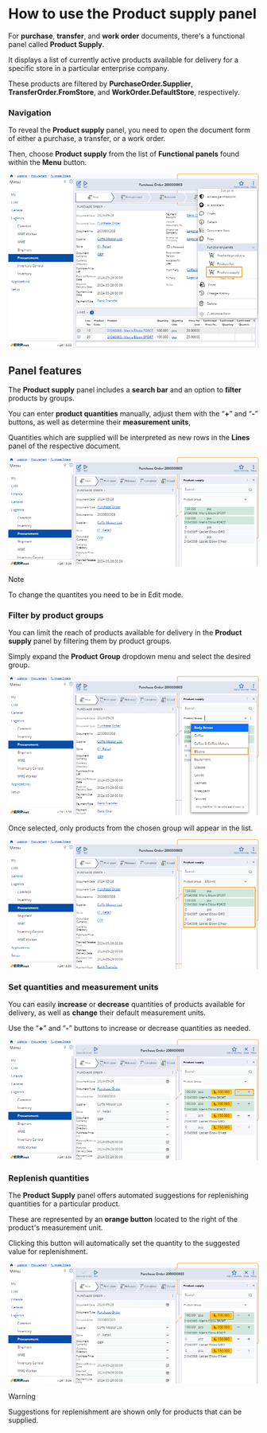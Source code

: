 # How to use the Product supply panel 

For **purchase**, **transfer**, and **work order** documents, there's a functional panel called **Product Supply**. 

It displays a list of currently active products available for delivery for a specific store in a particular enterprise company. 

These products are filtered by **PurchaseOrder.Supplier**, **TransferOrder.FromStore**, and **WorkOrder.DefaultStore**, respectively.

### Navigation 

To reveal the **Product supply** panel, you need to open the document form of either a purchase, a transfer, or a work order.

Then, choose **Product supply** from the list of **Functional panels** found within the **Menu** button.

![picture](pictures/Logistics_Product_Supply_panel_04_06.png)

## Panel features

The **Product supply** panel includes a **search bar** and an option to **filter** products by groups. 

You can enter **product quantities** manually, adjust them with the “**+**” and “**-**” buttons, as well as determine their **measurement units**, 

Quantities which are supplied will be interpreted as new rows in the **Lines** panel of the respective document.

![picture](pictures/Product_Supply_panel_view_06_06.png)

> [!NOTE]
> To change the quantites you need to be in Edit mode.

### Filter by product groups

You can limit the reach of products available for delivery in the **Product supply** panel by filtering them by product groups. 

Simply expand the **Product Group** dropdown menu and select the desired group.

![picture](pictures/Product_supply_panel_group_30_05.png)

Once selected, only products from the chosen group will appear in the list.

![picture](pictures/Product_supply_panel_group_result_30_05.png)

### Set quantities and measurement units 

You can easily **increase** or **decrease** quantities of products available for delivery, as well as **change** their default measurement units.

Use the “**+**” and “**-**” buttons to increase or decrease quantities as needed.

![picture](pictures/Product_Supply_panel_change_quantity_06_06.png)

### Replenish quantities

The **Product Supply** panel offers automated suggestions for replenishing quantities for a particular product. 

These are represented by an **orange button** located to the right of the product's measurement unit. 

Clicking this button will automatically set the quantity to the suggested value for replenishment.

![picture](pictures/Product_Supply_panel_recomended_06_06.png)

> [!WARNING]
> Suggestions for replenishment are shown only for products that can be supplied.
